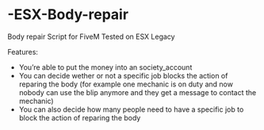 # -ESX-Body-repair
Body repair Script for FiveM
Tested on ESX Legacy

Features:

- You’re able to put the money into an society_account
- You can decide wether or not a specific job blocks the action of reparing the body (for example one mechanic is on duty and now nobody can use the blip anymore and they get a message to contact the mechanic)
- You can also decide how many people need to have a specific job to block the action of reparing the body
